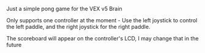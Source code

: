 Just a simple pong game for the VEX v5 Brain

Only supports one controller at the moment - 
Use the left joystick to control the left paddle, and the right joystick for the right paddle.

The scoreboard will appear on the controller's LCD, I may change that in the future

